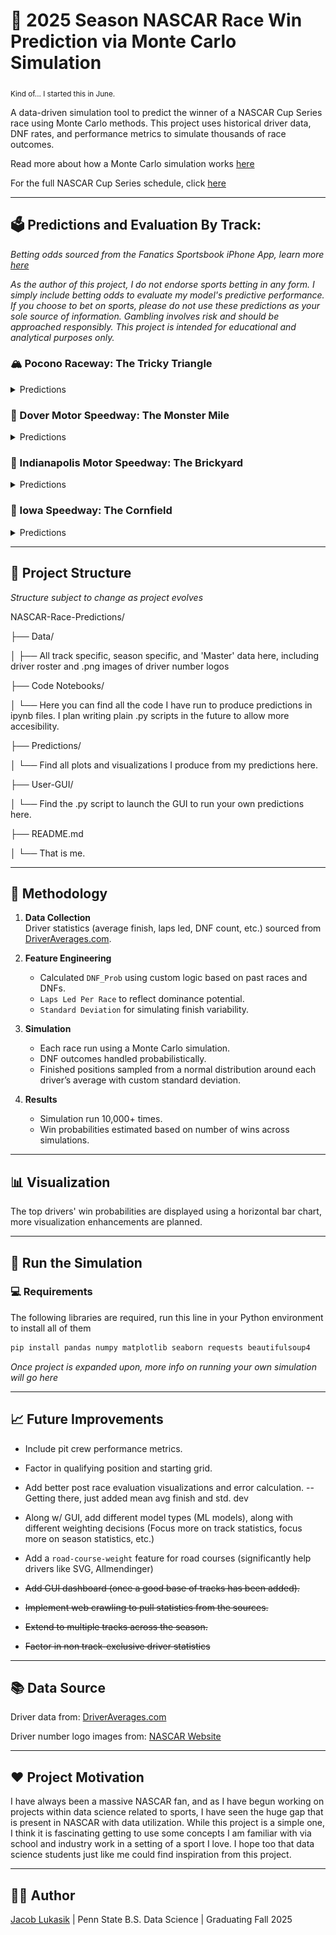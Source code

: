 # 🏁 2025 Season NASCAR Race Win Prediction via Monte Carlo Simulation

<sub>Kind of... I started this in June.</sub>

A data-driven simulation tool to predict the winner of a NASCAR Cup Series race using Monte Carlo methods. This project uses historical driver data, DNF rates, and performance metrics to simulate thousands of race outcomes.

Read more about how a Monte Carlo simulation works [here](https://www.ibm.com/think/topics/monte-carlo-simulation)

For the full NASCAR Cup Series schedule, click [here](https://www.nascar.com/nascar-cup-series/2025/schedule/)

--- 

## 🗳️ Predictions and Evaluation By Track:

*Betting odds sourced from the Fanatics Sportsbook iPhone App, learn more [here](https://betfanatics.com/)*

*As the author of this project, I do not endorse sports betting in any form. I simply include betting odds to evaluate my model's predictive performance. If you choose to bet on sports, please do not use these predictions as your sole source of information. Gambling involves risk and should be approached responsibly. This project is intended for educational and analytical purposes only.*

### 🏔️ Pocono Raceway: The Tricky Triangle

<details>
   
<summary>Predictions</summary>
   
**Prediction:**

| 🥇 #1           | 🥈 #2           | 🥉 #3           |
|----------------|----------------|----------------|
| **#24** Byron  | **#11** Hamlin | **#5** Larson  |
|      +600 (T2)  |    +400 (1)   |    +600 (T2)   |

<sub>Odds updated 06/17/2025.</sub>

**My Top 10:**

<img src="Predictions/Pocono-2025/Pocono-2025-Predicted-Top-10.png" alt="Pocono 2025 Predicted Top 10" width="500"/>

**My Personal Pick:**

Kyle Larson has been completely out of luck since the debacle when he tried to perform the double. He's my top pick, along with Hamlin due to his dominance at Pocono, as well as Hocevar hopefully finally getting win No. 1. A late race skirmish between the 11 and the 5 like we saw in 2023 would not surprise me.

**Race Result:**

| 🥇 #1           | 🥈 #2           | 🥉 #3           |
|----------------|----------------|----------------|
| **#19** Briscoe  | **#11** Hamlin | **#12** Blaney  |
|     +2500 (15)  |    +400 (1)   |    +700 (4)   |


**Comments On Predictive Performance:**

I think that, overall, the model performed decently well. I think that Briscoe winning at Pocono was a card that not many people saw coming. Chase went out, had a fantastic race, and was supported by the rest of the JGR #19 team, an all around executional masterpiece. Hamlin came exactly where predicted, showcasing the biggest strength of the model in that it takes drivers' previous results at the track as a priority while using other statistics as weighting. Lastly, Blaney in third is also very close to what my model had. Overall, as the first run of this model, I am very happy about how it went, and I am eager to fine tune it for future races.

</details>

### 👹 Dover Motor Speedway: The Monster Mile

<details>
   
<summary>Predictions</summary>
   
**Prediction:**

| 🥇 #1           | 🥈 #2           | 🥉 #3           |
|----------------|----------------|----------------|
| **#5** Larson  | **#9** Elliott | **#24** Byron  |
|      +430 (1)  |    +1000 (5)   |    +650 (T3)   |

<sub>Odds updated 07/15/2025.</sub>

**My Top 10:**

<img src="Predictions/Dover-2025/Dover-2025-Predicted-Top-10.png" alt="Dover 2025 Predicted Top 10" width="500"/>

**My Personal Pick:**

I think the bias is real here: my model says Larson, Vegas says Larson, I am a huge Larson fan so it looks like I'm riding with Kyle Larson this weekend. Along with Larson, I think this race could be the turning point, or rather the point where some *other* drivers who are in a bit of a slump are able to lock back in, so I like Blaney and C Bell for this race too. I think my personal longshot is going to be *Cinnamon Toast* (Chris) Buescher.

**Race Result:**

| 🥇 #1           | 🥈 #2           | 🥉 #3           |
|----------------|----------------|----------------|
| **#11** Hamlin  | **#19** Briscoe | **#48** Bowman  |
|      +470 (2)  |    +1900 (T9)   |    +1900 (T9)   |

**Comments On Predictive Performance:**

I am not super happy with how today went, albeit not necessarily dissappointed in model performance. Everything was looking perfectly smooth up until the red flag flew for rain with 14 laps to go. I will say, this is exactly the kind of scenario that I want to be able to plan for, but overall, not super unhappy. I think prior to the rain delay, I was in a fantastic spot, and honestly up until the Bell spin off the red flag. Each of my predicted top 3 were able to fight for a win today, which I can be happy about. Definitely want to make some big changes in the overall methodology of the simulation after that. Will be back next week for the Brickyard.

</details>

### 🧱 Indianapolis Motor Speedway: The Brickyard

<details>
   
<summary>Predictions</summary>
   
**Prediction:**

| 🥇 #1           | 🥈 #2           | 🥉 #3           |
|----------------|----------------|----------------|
| **#20** Bell  | **#5** Larson | **#45** Reddick  |
|      +1200 (7)  |    +500 (2)   |    +900 (5)   |

<sub>Odds updated 07/23/2025.</sub>

<sub>Picks made with 30% weight on track specific performance, 70% based off season performance to date.</sub>

**My Top 10:**

<img src="Predictions/Indy-2025/Indy-2025-Predicted-Top-10.png" alt="Indy 2025 Predicted Top 10" width="500"/>

**Notable Model Changes For This Race**

- Added in custom weighting between track specific and season specific performance

**My Personal Pick:**

I didn't have time to type this up pre race, I'm currently travelling, but I thought Larson, Byron, or Hamlin were the guys coming into the race.

**Race Result:**

|                       | 🥇 #1              | 🥈 #2             | 🥉 #3             |
|-----------------------|--------------------|-------------------|------------------|
| **Driver**            | **#23** Wallace     | **#5** Larson      | **#11** Hamlin    |
| **Vegas Odds**        | +1500 (10)          | +500 (2)           | +750 (4)          |
| **Sim Prediction**    | 14th| ⭐️ 2nd ⭐️ | ✨ 4th ✨|

**Comments On Predictive Performance:**

What an awesome drive by Bubba, holding off mother nature, two overtimes, and gung ho Kyle Larson in your rearview was awesome to watch, even as a huge Larson fan. I am stoked at how my model did, even if I had the eventual race winner predicted to end up 14th. Beyond just the winner, I really hit the nail on the head for the most part. Obviously I need to keep fine tuning the waiting, doing all the enhancements I laid out for myself, and so on. Also, I really need to start looking at how Vegas has their pre race odds, comparing and contrasting what I get, and using some sort of formula to translate my predictions into actual betting odds to see how they hold up side by side.

</details>

### 🌽 Iowa Speedway: The Cornfield

<details>
   
<summary>Predictions</summary>
   
**Prediction:**

|                       | 🥇 #1              | 🥈 #2             | 🥉 #3             |
|-----------------------|--------------------|-------------------|------------------|
| **Driver**            | **#23** Wallace     | **#5** Larson      | **#11** Hamlin    |
| **Vegas Odds**        | +1500 (10)          | +500 (2)           | +750 (4)          |
| **Sim Prediction**    | 14th| ⭐️ 2nd ⭐️ | ✨ 4th ✨|

<sub>Odds updated 07/23/2025.</sub>

<sub>Picks made with 30% weight on track specific performance, 70% based off season performance to date.</sub>

**My Top 10:**

<img src="Predictions/Iowa-2025/Iowa-2025-Predicted-Top-10.png" alt="Iowa 2025 Predicted Top 10" width="500"/>

**Notable Model Changes For This Race**

- None (On vacation, not much time to do much other than run preds)

**My Personal Pick:**



**Race Result:**

Be back post race.

**Comments On Predictive Performance:**

Be back post race.

</details>

---

## 📂 Project Structure

*Structure subject to change as project evolves*

NASCAR-Race-Predictions/

├── Data/

│ ├── All track specific, season specific, and 'Master' data here, including driver roster and .png images of driver number logos

├── Code Notebooks/

│ └── Here you can find all the code I have run to produce predictions in ipynb files. I plan writing plain .py scripts in the future to allow more accesibility. 

├── Predictions/

│ └── Find all plots and visualizations I produce from my predictions here.

├── User-GUI/

│ └── Find the .py script to launch the GUI to run your own predictions here.

├── README.md

│ └── That is me.


---

## 🧠 Methodology

1. **Data Collection**  
   Driver statistics (average finish, laps led, DNF count, etc.) sourced from [DriverAverages.com](https://www.driveraverages.com).

2. **Feature Engineering**  
   - Calculated `DNF_Prob` using custom logic based on past races and DNFs.
   - `Laps Led Per Race` to reflect dominance potential.
   - `Standard Deviation` for simulating finish variability.

3. **Simulation**  
   - Each race run using a Monte Carlo simulation.
   - DNF outcomes handled probabilistically.
   - Finished positions sampled from a normal distribution around each driver’s average with custom standard deviation.

4. **Results**  
   - Simulation run 10,000+ times.
   - Win probabilities estimated based on number of wins across simulations.

---

## 📊 Visualization

The top drivers' win probabilities are displayed using a horizontal bar chart, more visualization enhancements are planned.

---

## 🔁 Run the Simulation

### 💻 Requirements

The following libraries are required, run this line in your Python environment to install all of them

```bash
pip install pandas numpy matplotlib seaborn requests beautifulsoup4
```

*Once project is expanded upon, more info on running your own simulation will go here*

--- 

## 📈 Future Improvements

- Include pit crew performance metrics.

- Factor in qualifying position and starting grid.

- Add better post race evaluation visualizations and error calculation. -- Getting there, just added mean avg finish and std. dev

- Along w/ GUI, add different model types (ML models), along with different weighting decisions (Focus more on track statistics, focus more on season statistics, etc.)

- Add a `road-course-weight` feature for road courses (significantly help drivers like SVG, Allmendinger)
 
- ~~Add GUI dashboard (once a good base of tracks has been added).~~

- ~~Implement web crawling to pull statistics from the sources.~~
  
- ~~Extend to multiple tracks across the season.~~

- ~~Factor in non track-exclusive driver statistics~~

---

## 📚 Data Source

Driver data from: [DriverAverages.com](https://www.driveraverages.com/)

Driver number logo images from: [NASCAR Website](https://www.nascar.com/drivers/nascar-cup-series/)

---

## ❤️ Project Motivation

I have always been a massive NASCAR fan, and as I have begun working on projects within data science related to sports, I have seen the huge gap that is present in NASCAR with data utilization. While this project is a simple one, I think it is fascinating getting to use some concepts I am familiar with via school and industry work in a setting of a sport I love. I hope too that data science students just like me could find inspiration from this project.

---

## 🧑‍💻 Author
[Jacob Lukasik](https://www.linkedin.com/in/jacob-lukasik-00306826b/) | Penn State B.S. Data Science | Graduating Fall 2025

